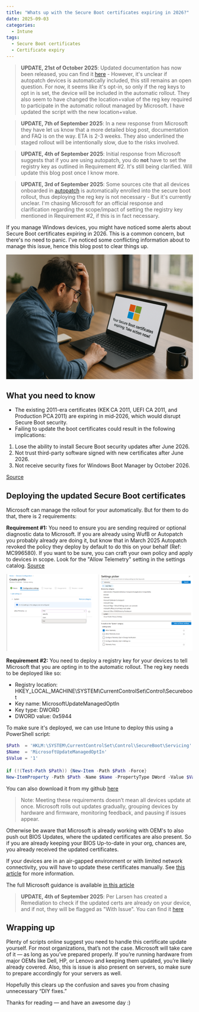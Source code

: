 ```yaml
---
title: "Whats up with the Secure Boot certificates expiring in 2026?"
date: 2025-09-03
categories:
  - Intune
tags:
  - Secure Boot certificates
  - Certificate expiry
---
```


>**UPDATE, 21st of October 2025**: Updated documentation has now been released, you can find it [here](https://support.microsoft.com/en-us/topic/registry-key-updates-for-secure-boot-windows-devices-with-it-managed-updates-a7be69c9-4634-42e1-9ca1-df06f43f360d) - However, it's unclear if autopatch devices is automatically included, this still remains an open question. For now, it seems like it's opt-in, so only if the reg keys to opt in is set, the device will be included in the automatic rollout. They also seem to have changed the location+value of the reg key required to participate in the automatic rollout managed by Microsoft. I have updated the script with the new location+value.

>**UPDATE, 7th of September 2025**: In a new response from Microsoft they have let us know that a more detailed blog post, documentation and FAQ is on the way. ETA is 2-3 weeks. They also underlined the staged rollout will be intentionally slow, due to the risks involved.

>**UPDATE, 4th of September 2025**: Initial response from Microsoft suggests that if you are using autopatch, you do **not** have to set the registry key as outlined in Requirement #2. It's still being clarified. Will update this blog post once I know more.

>**UPDATE, 3rd of September 2025**: Some sources cite that all devices onboarded in [autopatch](https://learn.microsoft.com/en-us/windows/deployment/windows-autopatch/overview/windows-autopatch-overview) is automatically enrolled into the secure boot rollout, thus deploying the reg key is not necessary - But it's currently unclear. I'm chasing Microsoft for an official response and clarification regarding the scope/impact of setting the registry key mentioned in Requirement #2, if this is in fact necessary.


If you manage Windows devices, you might have noticed some alerts about Secure Boot certificates expiring in 2026. This is a common concern, but there's no need to panic. I've noticed some conflicting information about to manage this issue, hence this blog post to clear things up.

![Thumbnail](/assets/images/2025-09-03-SecureBoot-Cert-Expiration/Thumbnail.png?raw=true "Thumbnail")

## What you need to know

* The existing 2011-era certificates (KEK CA 2011, UEFI CA 2011, and Production PCA 2011) are expiring in mid‑2026, which would disrupt Secure Boot security.
* Failing to update the boot certificates could result in the following implications:

1. Lose the ability to install Secure Boot security updates after June 2026.
2. Not trust third-party software signed with new certificates after June 2026.
3. Not receive security fixes for Windows Boot Manager by October 2026.

[Source](https://techcommunity.microsoft.com/blog/windows-itpro-blog/act-now-secure-boot-certificates-expire-in-june-2026/4426856)

## Deploying the updated Secure Boot certificates

Microsoft can manage the rollout for your automatically. But for them to do that, there is 2 requirements:

**Requirement #1:** You need to ensure you are sending required or optional diagnostic data to Microsoft. If you are already using WufB or Autopatch you probably already are doing it, but know that in March 2025 Autopatch revoked the policy they deploy by default to do this on your behalf (Ref: MC996580). If you want to be sure, you can craft your own policy and apply to devices in scope. Look for the "Allow Telemetry" setting in the settings catalog. [Source](https://learn.microsoft.com/en-us/windows/deployment/update/wufb-reports-configuration-intune#settings-catalog)

![Policy](/assets/images/2025-09-03-SecureBoot-Cert-Expiration/SettingsCatalog-TelemetryPolicy.png?raw=true "Telemetry Settings Catalog Policy")

**Requirement #2:** You need to deploy a registry key for your devices to tell Microsoft that you are opting in to the automatic rollout. The reg key needs to be deployed like so:

* Registry location: HKEY_LOCAL_MACHINE\SYSTEM\CurrentControlSet\Control\Secureboot
* Key name: MicrosoftUpdateManagedOptIn
* Key type: DWORD
* DWORD value: 0x5944

To make sure it's deployed, we can use Intune to deploy this using a PowerShell script: 

```PowerShell
$Path  = 'HKLM:\SYSTEM\CurrentControlSet\Control\SecureBoot\Servicing'
$Name  = 'MicrosoftUpdateManagedOptIn'
$Value = '1'

if (!(Test-Path $Path)) {New-Item -Path $Path -Force}
New-ItemProperty -Path $Path -Name $Name -PropertyType DWord -Value $Value -Force
```

You can also download it from my github [here](https://github.com/thisisevilevil/IntunePublic/blob/main/PowerShell%20Scripts/Deploy-SecureBoot-OptIn-Key.ps1)

>Note: Meeting these requirements doesn’t mean all devices update at once. Microsoft rolls out updates gradually, grouping devices by hardware and firmware, monitoring feedback, and pausing if issues appear.

Otherwise be aware that Microsoft is already working with OEM's to also push out BIOS Updates, where the updated certificates are also present. So if you are already keeping your BIOS Up-to-date in your org, chances are, you already received the updated certificates.

If your devices are in an air-gapped environment or with limited network connectivity, you will have to update these certificates manually. See [this article](https://techcommunity.microsoft.com/blog/windows-itpro-blog/updating-microsoft-secure-boot-keys/4055324) for more information.

The full Microsoft guidance is available [in this article](https://support.microsoft.com/en-us/topic/windows-devices-for-businesses-and-organizations-with-it-managed-updates-e2b43f9f-b424-42df-bc6a-8476db65ab2f)

>**UPDATE, 4th of September 2025**: Per Larsen has created a Remediation to check if the updated certs are already on your device, and if not, they will be flagged as "With Issue". You can find it [here](https://github.com/pelarsen/Remediation-Scripts/blob/main/SecureBootCheck.ps1)

## Wrapping up

Plenty of scripts online suggest you need to handle this certificate update yourself. For most organizations, that’s not the case. Microsoft will take care of it — as long as you’ve prepared properly. If you’re running hardware from major OEMs like Dell, HP, or Lenovo and keeping them updated, you’re likely already covered. Also, this is issue is also present on servers, so make sure to prepare accordingly for your servers as well.

Hopefully this clears up the confusion and saves you from chasing unnecessary “DIY fixes.”

Thanks for reading — and have an awesome day :)

